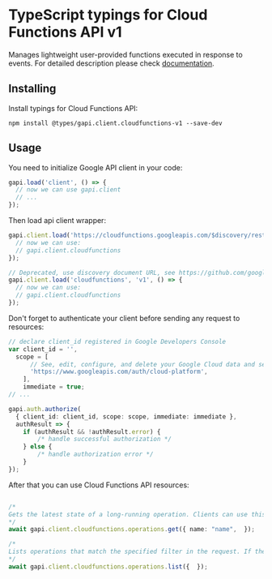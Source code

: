 # TypeScript typings for Cloud Functions API v1

Manages lightweight user-provided functions executed in response to events.
For detailed description please check [documentation](https://cloud.google.com/functions).

## Installing

Install typings for Cloud Functions API:

```
npm install @types/gapi.client.cloudfunctions-v1 --save-dev
```

## Usage

You need to initialize Google API client in your code:

```typescript
gapi.load('client', () => {
  // now we can use gapi.client
  // ...
});
```

Then load api client wrapper:

```typescript
gapi.client.load('https://cloudfunctions.googleapis.com/$discovery/rest?version=v1', () => {
  // now we can use:
  // gapi.client.cloudfunctions
});
```

```typescript
// Deprecated, use discovery document URL, see https://github.com/google/google-api-javascript-client/blob/master/docs/reference.md#----gapiclientloadname----version----callback--
gapi.client.load('cloudfunctions', 'v1', () => {
  // now we can use:
  // gapi.client.cloudfunctions
});
```

Don't forget to authenticate your client before sending any request to resources:

```typescript
// declare client_id registered in Google Developers Console
var client_id = '',
  scope = [
      // See, edit, configure, and delete your Google Cloud data and see the email address for your Google Account.
      'https://www.googleapis.com/auth/cloud-platform',
    ],
    immediate = true;
// ...

gapi.auth.authorize(
  { client_id: client_id, scope: scope, immediate: immediate },
  authResult => {
    if (authResult && !authResult.error) {
        /* handle successful authorization */
    } else {
        /* handle authorization error */
    }
});
```

After that you can use Cloud Functions API resources: <!-- TODO: make this work for multiple namespaces -->

```typescript

/*
Gets the latest state of a long-running operation. Clients can use this method to poll the operation result at intervals as recommended by the API service.
*/
await gapi.client.cloudfunctions.operations.get({ name: "name",  });

/*
Lists operations that match the specified filter in the request. If the server doesn't support this method, it returns `UNIMPLEMENTED`.
*/
await gapi.client.cloudfunctions.operations.list({  });
```
